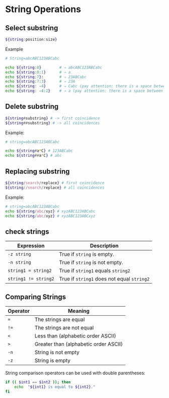 # String Operations

## Select substring

```sh
${string:position:size}
```

Example

```sh
# String=abcABC123ABCabc

echo ${string:0}        # ⇒ abcABC123ABCabc
echo ${string:0:1}      # ⇒ a
echo ${string:7}:       # ⇒ 23ABCabc
echo ${string:7:3}      # ⇒ 23A
echo ${string: -4}      # ⇒ Cabc (pay attention: there is a space between 􏰁:􏰂 and 􏰁-4)􏰂
echo ${string: -4:2}    # ⇒ a (pay attention: there is a space between 􏰁:􏰂 and 􏰁-4)􏰂
```

## Delete substring

```sh
${string#substring} # -> first coincidence
${string##substring} # -> all coincidences
```

Example:

```sh
# string=abcABC123ABCabc

echo ${string#a*C} # 123ABCabc
echo ${string##a*C} # abc
```

## Replacing substring

```sh
${string/search/replace} # first coincidence
${string//search/replace} # all coincidences
```

Example:

```sh
# string=abcABC123ABCabc
echo ${string/abc/xyz} # xyzABC123ABCabc
echo ${string/abc/xyz} # xyzABC123ABCxyz
```

## check strings

| Expression           | Description                                |
| -------------------- | ------------------------------------------ |
| `-z string`          | True if `string` is empty.                 |
| `-n string`          | True if `string` is not empty.             |
| `string1 = string2`  | True if `string1` equals `string2`         |
| `string1 != string2` | True if `string1` does not equal `string2` |

## Comparing Strings

| Operator | Meaning                               |
| -------- | ------------------------------------- |
| `=`      | The strings are equal                 |
| `!=`     | The strings are not equal             |
| `<`      | Less than (alphabetic order ASCII)    |
| `>`      | Greater than (alphabetic order ASCII) |
| `-n`     | String is not empty                   |
| `-z`     | String is empty                       |

String comparison operators can be used with double parentheses:

```sh
if (( $int1 == $int2 )); then
    echo  "${int1} is equal to ${int2}."
fi
```
